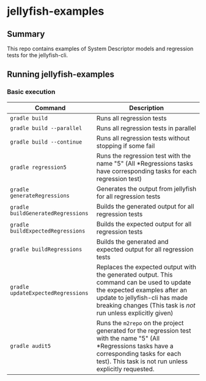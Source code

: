 # jellyfish-examples

## Summary
This repo contains examples of System Descriptor models and regression tests for the jellyfish-cli.

## Running jellyfish-examples

### Basic execution

| Command                           | Description                                                       |
| --------------------------------- | ----------------------------------------------------------------- |
| `gradle build`                    | Runs all regression tests                                         |
| `gradle build --parallel`         | Runs all regression tests in parallel                             |
| `gradle build --continue`         | Runs all regression tests without stopping if some fail           |
| `gradle regression5`              | Runs the regression test with the name "5" (All *Regressions tasks have corresponding tasks for each regression test) |
| `gradle generateRegressions`      | Generates the output from jellyfish for all regression tests      |
| `gradle buildGeneratedRegressions`| Builds the generated output for all regression tests              |
| `gradle buildExpectedRegressions` | Builds the expected output for all regression tests               |
| `gradle buildRegressions`         | Builds the generated and expected output for all regression tests |
| `gradle updateExpectedRegressions`| Replaces the expected output with the generated output. This command can be used to update the expected examples after an update to jellyfish-cli has made breaking changes (This task is *not* run unless explicitly given) |
| `gradle audit5`                   | Runs the `m2repo` on the project generated for the regression test with the name "5" (All *Regressions tasks have a corresponding tasks for each test). This task is not run unless explicitly requested.  | 
